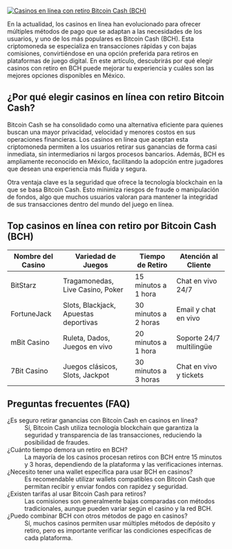 [![Casinos en línea con retiro Bitcoin Cash (BCH)](https://123-caf.pages.dev/gitsignup.png)](https://vrmoo.ru/Bt82HjjY)

<p>En la actualidad, los casinos en línea han evolucionado para ofrecer múltiples métodos de pago que se adaptan a las necesidades de los usuarios, y uno de los más populares es Bitcoin Cash (BCH). Esta criptomoneda se especializa en transacciones rápidas y con bajas comisiones, convirtiéndose en una opción preferida para retiros en plataformas de juego digital. En este artículo, descubrirás por qué elegir casinos con retiro en BCH puede mejorar tu experiencia y cuáles son las mejores opciones disponibles en México.</p>  <h2>¿Por qué elegir casinos en línea con retiro Bitcoin Cash?</h2> <p>Bitcoin Cash se ha consolidado como una alternativa eficiente para quienes buscan una mayor privacidad, velocidad y menores costos en sus operaciones financieras. Los casinos en línea que aceptan esta criptomoneda permiten a los usuarios retirar sus ganancias de forma casi inmediata, sin intermediarios ni largos procesos bancarios. Además, BCH es ampliamente reconocido en México, facilitando la adopción entre jugadores que desean una experiencia más fluida y segura.</p> <p>Otra ventaja clave es la seguridad que ofrece la tecnología blockchain en la que se basa Bitcoin Cash. Esto minimiza riesgos de fraude o manipulación de fondos, algo que muchos usuarios valoran para mantener la integridad de sus transacciones dentro del mundo del juego en línea.</p>  <h2>Top casinos en línea con retiro por Bitcoin Cash (BCH)</h2> <table>   <thead>     <tr>       <th>Nombre del Casino</th>       <th>Variedad de Juegos</th>       <th>Tiempo de Retiro</th>       <th>Atención al Cliente</th>     </tr>   </thead>   <tbody>     <tr>       <td>BitStarz</td>       <td>Tragamonedas, Live Casino, Poker</td>       <td>15 minutos a 1 hora</td>       <td>Chat en vivo 24/7</td>     </tr>     <tr>       <td>FortuneJack</td>       <td>Slots, Blackjack, Apuestas deportivas</td>       <td>30 minutos a 2 horas</td>       <td>Email y chat en vivo</td>     </tr>     <tr>       <td>mBit Casino</td>       <td>Ruleta, Dados, Juegos en vivo</td>       <td>20 minutos a 1 hora</td>       <td>Soporte 24/7 multilingüe</td>     </tr>     <tr>       <td>7Bit Casino</td>       <td>Juegos clásicos, Slots, Jackpot</td>       <td>30 minutos a 3 horas</td>       <td>Chat en vivo y tickets</td>     </tr>   </tbody> </table>  <h2>Preguntas frecuentes (FAQ)</h2> <dl>   <dt>¿Es seguro retirar ganancias con Bitcoin Cash en casinos en línea?</dt>   <dd>Sí, Bitcoin Cash utiliza tecnología blockchain que garantiza la seguridad y transparencia de las transacciones, reduciendo la posibilidad de fraudes.</dd>    <dt>¿Cuánto tiempo demora un retiro en BCH?</dt>   <dd>La mayoría de los casinos procesan retiros con BCH entre 15 minutos y 3 horas, dependiendo de la plataforma y las verificaciones internas.</dd>    <dt>¿Necesito tener una wallet específica para usar BCH en casinos?</dt>   <dd>Es recomendable utilizar wallets compatibles con Bitcoin Cash que permitan recibir y enviar fondos con rapidez y seguridad.</dd>    <dt>¿Existen tarifas al usar Bitcoin Cash para retiros?</dt>   <dd>Las comisiones son generalmente bajas comparadas con métodos tradicionales, aunque pueden variar según el casino y la red BCH.</dd>    <dt>¿Puedo combinar BCH con otros métodos de pago en casinos?</dt>   <dd>Sí, muchos casinos permiten usar múltiples métodos de depósito y retiro, pero es importante verificar las condiciones específicas de cada plataforma.</dd> </dl>